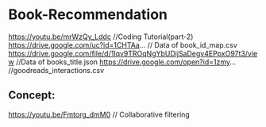 # Book-Recommendation
https://youtu.be/mrWzQy_Lddc //Coding Tutorial(part-2)
https://drive.google.com/uc?id=1CHTAa... // Data	of book_id_map.csv
https://drive.google.com/file/d/1Iqv9TROqNgYbUDijSaDegv4EPpxO97t3/view //Data  of        books_title.json
https://drive.google.com/open?id=1zmy... //goodreads_interactions.csv

## Concept:
https://youtu.be/Fmtorg_dmM0 // Collaborative filtering
